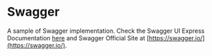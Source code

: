 # Swagger

A sample of Swagger implementation. Check the Swagger UI Express Documentation [here](https://www.npmjs.com/package/swagger-ui-express) and Swagger Official Site at [https://swagger.io/](https://swagger.io/).